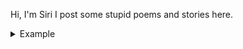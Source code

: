 Hi, I'm Siri
I post some stupid poems and stories here.

<details>
<summary>Example</summary>
<ul><li>This dropdown contains</li>
<li>a list!</li></ul>
</details>
